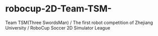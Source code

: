 # robocup-2D-Team-TSM-
Team TSM(Three SwordsMan) / The first robot competition of Zhejiang University / RoboCup Soccer 2D Simulator League
